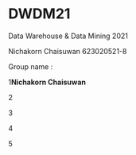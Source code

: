 # DWDM21
Data Warehouse &amp; Data Mining 2021

Nichakorn Chaisuwan 623020521-8

Group name :

1**Nichakorn Chaisuwan**

2

3

4

5
